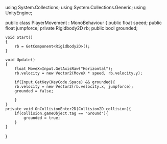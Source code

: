 using System.Collections;
using System.Collections.Generic;
using UnityEngine;

public class PlayerMovement : MonoBehaviour
{
    public float speed;
    public float jumpforce;
    private Rigidbody2D rb;
    public bool grounded;
    
    void Start()
    {
        rb = GetComponent<Rigidbody2D>();
    }

    void Update()
    {
        float MoveX=Input.GetAxisRaw("Horizontal");
        rb.velocity = new Vector2(MoveX * speed, rb.velocity.y);

        if(Input.GetKey(KeyCode.Space) && grounded){
        rb.velocity = new Vector2(rb.velocity.x, jumpforce);
        grounded = false;

        }
    }
    private void OnCollisionEnter2D(Collision2D collision){
        if(collision.gameObject.tag == "Ground"){
            grounded = true;
        }
    }
}
